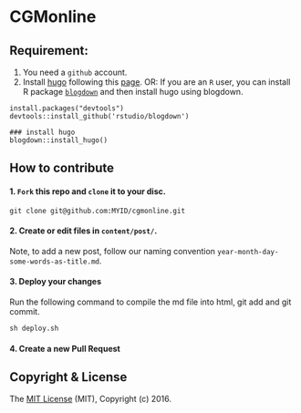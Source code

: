 # CGMonline

## Requirement:
1. You need a `github` account.
2. Install [hugo](https://gohugo.io/) following this [page](https://gohugo.io/getting-started/quick-start/).
OR:
If you are an `R` user, you can install R package [`blogdown`](https://github.com/rstudio/blogdown) and then install hugo using blogdown.

```{r}
install.packages("devtools")
devtools::install_github('rstudio/blogdown')

### install hugo
blogdown::install_hugo()
```

## How to contribute


#### 1. `Fork` this repo and `clone` it to your disc.
```
git clone git@github.com:MYID/cgmonline.git
```

#### 2. Create or edit files in `content/post/`.
Note, to add a new post, follow our naming convention `year-month-day-some-words-as-title.md`.

#### 3. Deploy your changes
Run the following command to compile the md file into html, git add and git commit.
```
sh deploy.sh
```
#### 4. Create a new Pull Request


## Copyright & License
The [MIT License](LICENSE) (MIT), Copyright (c) 2016.

